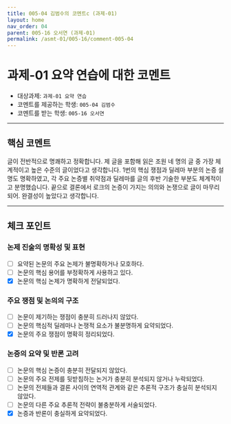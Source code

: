 ```yaml
---
title: 005-04 김범수의 코멘트c (과제-01) 
layout: home
nav_order: 04
parent: 005-16 오서연 (과제-01)
permalink: /asmt-01/005-16/comment-005-04
---
```


# 과제-01 요약 연습에 대한 코멘트

- 대상과제: `과제-01 요약 연습`
- 코멘트를 제공하는 학생: `005-04 김범수` 
- 코멘트를 받는 학생: `005-16 오서연` 

---

## 핵심 코멘트

글이 전반적으로 명쾌하고 정확합니다. 제 글을 포함해 읽은 조원 네 명의 글 중 가장 체계적이고 높은 수준의 글이었다고 생각합니다. 1번의 핵심 쟁점과 딜레마 부분의 논증 설명도 명확하였고, 각 주요 논증별 취약점과 딜레마를 글의 후반 기술한 부분도 체계적이고 분명했습니다. 끝으로 결론에서 로크의 논증이 가지는 의의와 논쟁으로 글이 마무리되어. 완결성이 높았다고 생각합니다.

---

## 체크 포인트

### 논제 진술의 명확성 및 표현  
- [ ] 요약된 논문의 주요 논제가 불명확하거나 모호하다.  
- [ ] 논문의 핵심 용어를 부정확하게 사용하고 있다.  
- [x] 논문의 핵심 논제가 명확하게 전달되었다.  

### 주요 쟁점 및 논의의 구조  
- [ ] 논문이 제기하는 쟁점이 충분히 드러나지 않았다.  
- [ ] 논문의 핵심적 딜레마나 논쟁적 요소가 불분명하게 요약되었다.  
- [x] 논문의 주요 쟁점이 명확히 정리되었다.  

### 논증의 요약 및 반론 고려  
- [ ] 논문의 핵심 논증이 충분히 전달되지 않았다.  
- [ ] 논문의 주요 전제를 뒷받침하는 논거가 충분히 분석되지 않거나 누락되었다.  
- [ ] 논문의 전제들과 결론 사이의 연역적 관계와 같은 추론적 구조가 충실히 분석되지 않았다.  
- [ ] 논문의 다른 주요 추론적 전략이 불충분하게 서술되었다.
- [x] 논증과 반론이 충실하게 요약되었다. 